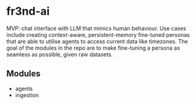 # fr3nd-ai

MVP: chat interface with LLM that mimics human behaviour. Use cases include creating context-aware, persistent-memory fine-tuned personas that are able to utilise agents to access current data like timezones. The goal of the modules in the repo are to make fine-tuning a persona as seamless as possible, given raw datasets.

## Modules

- agents
- ingestion
